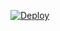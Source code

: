 [![Deploy](https://www.herokucdn.com/deploy/button.svg)](https://heroku.com/deploy?template=https://github.com/zwypfdsj/sshwifty-heroku)